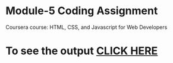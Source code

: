
# Module-5 Coding Assignment

Coursera course: HTML, CSS, and Javascript for Web Developers

# To see the output [CLICK HERE](https://rpkumar09.github.io/html-css-javascript-for-web-developers/module5/index.html)
